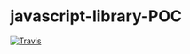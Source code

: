 # javascript-library-POC

[![Travis](https://img.shields.io/travis/FiF0o/javascript-library-POC.svg)](https://travis-ci.org/FiF0o/javascript-library-POC/builds/198452323)
